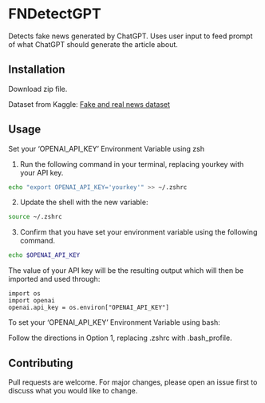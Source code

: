# FNDetectGPT

Detects fake news generated by ChatGPT. Uses user input to feed prompt of what ChatGPT should generate the article about.

## Installation

Download zip file.

Dataset from Kaggle: [Fake and real news dataset](https://www.kaggle.com/datasets/clmentbisaillon/fake-and-real-news-dataset)

## Usage

Set your ‘OPENAI_API_KEY’ Environment Variable using zsh

1. Run the following command in your terminal, replacing yourkey with your API key. 

```bash
echo "export OPENAI_API_KEY='yourkey'" >> ~/.zshrc
```

2. Update the shell with the new variable:

```bash
source ~/.zshrc
```

3. Confirm that you have set your environment variable using the following command. 

```bash
echo $OPENAI_API_KEY
```

The value of your API key will be the resulting output which will then be imported and used through:

```
import os
import openai
openai.api_key = os.environ["OPENAI_API_KEY"]
```

To set your ‘OPENAI_API_KEY’ Environment Variable using bash:

Follow the directions in Option 1, replacing .zshrc with .bash_profile.

## Contributing

Pull requests are welcome. For major changes, please open an issue first
to discuss what you would like to change.

